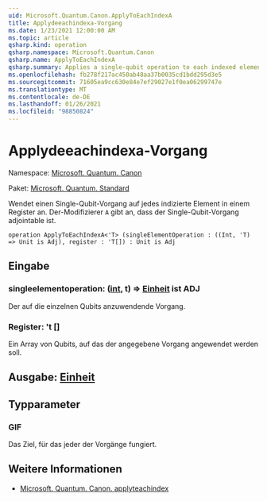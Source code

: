 ```yaml
---
uid: Microsoft.Quantum.Canon.ApplyToEachIndexA
title: Applydeeachindexa-Vorgang
ms.date: 1/23/2021 12:00:00 AM
ms.topic: article
qsharp.kind: operation
qsharp.namespace: Microsoft.Quantum.Canon
qsharp.name: ApplyToEachIndexA
qsharp.summary: Applies a single-qubit operation to each indexed element in a register. The modifier `A` indicates that the single-qubit operation is adjointable.
ms.openlocfilehash: fb278f217ac450ab48aa37b0035cd1bdd295d3e5
ms.sourcegitcommit: 71605ea9cc630e84e7ef29027e1f0ea06299747e
ms.translationtype: MT
ms.contentlocale: de-DE
ms.lasthandoff: 01/26/2021
ms.locfileid: "98850824"
---
```

# <a name="applytoeachindexa-operation"></a>Applydeeachindexa-Vorgang

Namespace: [Microsoft. Quantum. Canon](xref:Microsoft.Quantum.Canon)

Paket: [Microsoft. Quantum. Standard](https://nuget.org/packages/Microsoft.Quantum.Standard)


Wendet einen Single-Qubit-Vorgang auf jedes indizierte Element in einem Register an.
Der-Modifizierer `A` gibt an, dass der Single-Qubit-Vorgang adjointable ist.

```qsharp
operation ApplyToEachIndexA<'T> (singleElementOperation : ((Int, 'T) => Unit is Adj), register : 'T[]) : Unit is Adj
```


## <a name="input"></a>Eingabe

### <a name="singleelementoperation--intt--unit--is-adj"></a>singleelementoperation: ([int](xref:microsoft.quantum.lang-ref.int), t) => [Einheit](xref:microsoft.quantum.lang-ref.unit)  ist ADJ

Der auf die einzelnen Qubits anzuwendende Vorgang.


### <a name="register--t"></a>Register: 't []

Ein Array von Qubits, auf das der angegebene Vorgang angewendet werden soll.



## <a name="output--unit"></a>Ausgabe: [Einheit](xref:microsoft.quantum.lang-ref.unit)



## <a name="type-parameters"></a>Typparameter

### <a name="t"></a>GIF

Das Ziel, für das jeder der Vorgänge fungiert.

## <a name="see-also"></a>Weitere Informationen

- [Microsoft. Quantum. Canon. applyteachindex](xref:Microsoft.Quantum.Canon.ApplyToEachIndex)